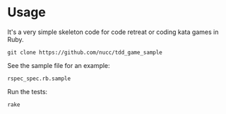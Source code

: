 Usage
===

It's a very simple skeleton code for code retreat or coding kata games in Ruby.

    git clone https://github.com/nucc/tdd_game_sample
    
See the sample file for an example:

    rspec_spec.rb.sample

Run the tests:

    rake
